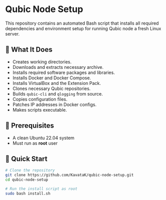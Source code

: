 # Qubic Node Setup

This repository contains an automated Bash script that installs all required dependencies and environment setup for running Qubic node a fresh Linux server.

## 🔧 What It Does

- Creates working directories.
- Downloads and extracts necessary archive.
- Installs required software packages and libraries.
- Installs Docker and Docker Compose.
- Installs VirtualBox and the Extension Pack.
- Clones necessary Qubic repositories.
- Builds `qubic-cli` and `qlogging` from source.
- Copies configuration files.
- Patches IP addresses in Docker configs.
- Makes scripts executable.

## 📝 Prerequisites

- A clean Ubuntu 22.04 system
- Must run as **root** user

## 🚀 Quick Start

```bash
# Clone the repository
git clone https://github.com/KavataK/qubic-node-setup.git
cd qubic-node-setup

# Run the install script as root
sudo bash install.sh
